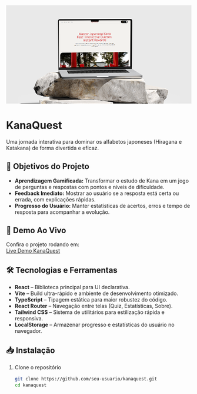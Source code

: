 ![Imagem](frontend/public/images/readmeimg.png)
# KanaQuest

Uma jornada interativa para dominar os alfabetos japoneses (Hiragana e Katakana) de forma divertida e eficaz.

## 🎯 Objetivos do Projeto

- **Aprendizagem Gamificada:** Transformar o estudo de Kana em um jogo de perguntas e respostas com pontos e níveis de dificuldade.
- **Feedback Imediato:** Mostrar ao usuário se a resposta está certa ou errada, com explicações rápidas.
- **Progresso do Usuário:** Manter estatísticas de acertos, erros e tempo de resposta para acompanhar a evolução.

## 🚀 Demo Ao Vivo

Confira o projeto rodando em:  
[Live Demo KanaQuest](https://seudominio.github.io/kanaquest/)

## 🛠️ Tecnologias e Ferramentas

- **React** – Biblioteca principal para UI declarativa.  
- **Vite** – Build ultra-rápido e ambiente de desenvolvimento otimizado.  
- **TypeScript** – Tipagem estática para maior robustez do código.  
- **React Router** – Navegação entre telas (Quiz, Estatísticas, Sobre).  
- **Tailwind CSS** – Sistema de utilitários para estilização rápida e responsiva.  
- **LocalStorage** – Armazenar progresso e estatísticas do usuário no navegador.  

## 📥 Instalação

1. Clone o repositório  
   ```bash
   git clone https://github.com/seu-usuario/kanaquest.git
   cd kanaquest

